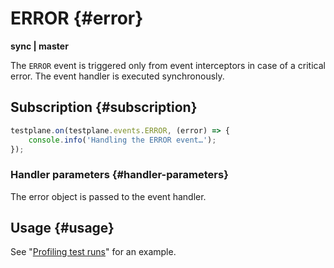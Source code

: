 # ERROR {#error}

**sync | master**

The `ERROR` event is triggered only from event interceptors in case of a critical error. The event handler is executed synchronously.

## Subscription {#subscription}

```javascript
testplane.on(testplane.events.ERROR, (error) => {
    console.info('Handling the ERROR event…');
});
```

### Handler parameters {#handler-parameters}

The error object is passed to the event handler.

## Usage {#usage}

See "[Profiling test runs](./usage-examples/profiling-tests-runs.md)" for an example.